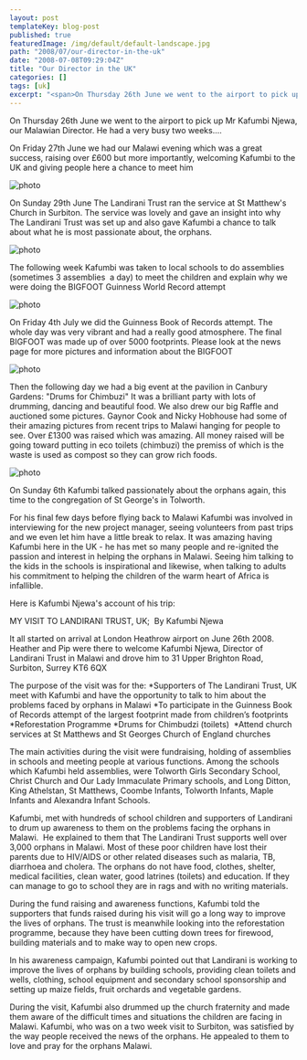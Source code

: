 ```yaml
---
layout: post
templateKey: blog-post
published: true
featuredImage: /img/default/default-landscape.jpg
path: "2008/07/our-director-in-the-uk"
date: "2008-07-08T09:29:04Z"
title: "Our Director in the UK"
categories: []
tags: [uk]
excerpt: "<span>On Thursday 26th June we went to the airport to pick up Mr Kafumbi Njewa, our Malawian Direct..."
---
```


<span>On Thursday 26th June we went to the airport to pick up Mr Kafumbi Njewa, our Malawian Director.
He had a very busy two weeks....
</span>

<span>
On Friday 27th June we had our Malawi evening which was a great success, raising over £600 but more importantly, welcoming Kafumbi to the UK and giving people here a chance to meet him</span>

![photo](https://www.landirani.org/image_library/news/thumb-100x100/49945ffa77f67trustees.jpg)

<span>On Sunday 29th June The Landirani Trust ran the service at St Matthew's Church in Surbiton. The service was lovely and gave an insight into why The Landirani Trust was set up and also gave Kafumbi a chance to talk about what he is most passionate about, the orphans.</span>

![photo](https://www.landirani.org/image_library/news/thumb-100x100/49945ecd626b7kafumbi_visit_july_2008_038.jpg)

<span>The following week Kafumbi was taken to local schools to do assemblies (sometimes 3 assemblies  a day) to meet the children and explain why we were doing the BIGFOOT Guinness World Record attempt</span>

![photo](https://www.landirani.org/image_library/news/thumb-100x100/499458dbcc9c0bigfoot.jpg)

<span>On Friday 4th July we did the Guinness Book of Records attempt. The whole day was very vibrant and had a really good atmosphere. The final BIGFOOT was made up of over 5000 footprints. Please look at the news page for more pictures and information about the BIGFOOT</span>

![photo](https://www.landirani.org/image_library/news/thumb-100x100/49945f5a5c310kafumbi_visit_july_2008_205.jpg)

<span>Then the following day we had a big event at the pavilion in Canbury Gardens: "Drums for Chimbuzi" It was a brilliant party with lots of drumming, dancing and beautiful food. We also drew our big Raffle and auctioned some pictures. Gaynor Cook and Nicky Hobhouse had some of their amazing pictures from recent trips to Malawi hanging for people to see. Over £1300 was raised which was amazing. All money raised will be going toward putting in eco toilets (chimbuzi) the premiss of which is the waste is used as compost so they can grow rich foods.</span>

![photo](https://www.landirani.org/image_library/news/thumb-100x100/49945f75ec627kafumbi_visit_july_2008_243.jpg)

<span>On Sunday 6th Kafumbi talked passionately about the orphans again, this time to the congregation of St George's in Tolworth.</span>

<span>
For his final few days before flying back to Malawi Kafumbi was involved in interviewing for the new project manager, seeing volunteers from past trips and we even let him have a little break to relax.</span>

<span>
It was amazing having Kafumbi here in the UK - he has met so many people and re-ignited the passion and interest in helping the orphans in Malawi. Seeing him talking to the kids in the schools is inspirational and likewise, when talking to adults his commitment to helping the children of the warm heart of Africa is infallible. </span>

<span>Here is Kafumbi Njewa's account of his trip:</span>

<span>
MY VISIT TO LANDIRANI TRUST, UK;  By Kafumbi Njewa

It all started on arrival at London Heathrow airport on June 26th 2008\. Heather and Pip were there to welcome Kafumbi Njewa, Director of Landirani Trust in Malawi and drove him to 31 Upper Brighton Road, Surbiton, Surrey KT6 6QX

The purpose of the visit was for the:
*Supporters of The Landirani Trust, UK meet with Kafumbi and have the opportunity to talk to him about the problems faced by orphans in Malawi
*To participate in the Guinness Book of Records attempt of the largest footprint made from children’s footprints 
*Reforestation Programme
*Drums for Chimbudzi (toilets) 
\*Attend church services at St Matthews and St Georges Church of England churches

The main activities during the visit were fundraising, holding of assemblies in schools and meeting people at various functions. Among the schools which Kafumbi held assemblies, were Tolworth Girls Secondary School, Christ Church and Our Lady Immaculate Primary schools, and Long Ditton, King Athelstan, St Matthews, Coombe Infants, Tolworth Infants, Maple Infants and Alexandra Infant Schools.

Kafumbi, met with hundreds of school children and supporters of Landirani to drum up awareness to them on the problems facing the orphans in Malawi.  He explained to them that The Landirani Trust supports well over 3,000 orphans in Malawi. Most of these poor children have lost their parents due to HIV/AIDS or other related diseases such as malaria, TB, diarrhoea and cholera. The orphans do not have food, clothes, shelter, medical facilities, clean water, good latrines (toilets) and education. If they can manage to go to school they are in rags and with no writing materials.

During the fund raising and awareness functions, Kafumbi told the supporters that funds raised during his visit will go a long way to improve the lives of orphans. The trust is meanwhile looking into the reforestation programme, because they have been cutting down trees for firewood, building materials and to make way to open new crops.

In his awareness campaign, Kafumbi pointed out that Landirani is working to improve the lives of orphans by building schools, providing clean toilets and wells, clothing, school equipment and secondary school sponsorship and setting up maize fields, fruit orchards and vegetable gardens.

During the visit, Kafumbi also drummed up the church fraternity and made them aware of the difficult times and situations the children are facing in Malawi. Kafumbi, who was on a two week visit to Surbiton, was satisfied by the way people received the news of the orphans. He appealed to them to love and pray for the orphans Malawi.</span>
